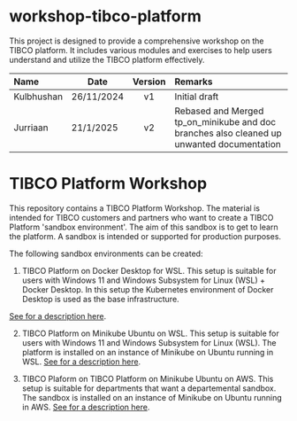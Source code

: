 

# workshop-tibco-platform

This project is designed to provide a comprehensive workshop on the TIBCO platform. It includes various modules and exercises to help users understand and utilize the TIBCO platform effectively.

| Name | Date |   Version   | Remarks                                                   |
|:---------------------|----------|:-----------:|:--------------------------------------------------------------|
| Kulbhushan               | 26/11/2024 | v1  | Initial draft |
| Jurriaan               | 21/1/2025 | v2  | Rebased and Merged tp_on_minikube and doc branches also cleaned up unwanted documentation |

# TIBCO Platform Workshop

This repository contains a TIBCO Platform Workshop. The material is intended for TIBCO customers and partners who want to create a TIBCO Platform 'sandbox environment'. The aim of this sandbox is to get to learn the platform. A sandbox is intended or supported for production purposes. 

The following sandbox environments can be created:

1) TIBCO Platform on Docker Desktop for WSL. This setup is suitable for users with Windows 11 and Windows Subsystem for Linux (WSL) + Docker Desktop. In this setup the Kubernetes environment of Docker Desktop is used as the base infrastructure.

[See for a description here](install-cp-and-dp-on-dockerdesktop-on-wsl/readme.md).


2) TIBCO Platform on Minikube Ubuntu on WSL. This setup is suitable for users with Windows 11 and Windows Subsystem for Linux (WSL). The platform is installed on an instance of Minikube on Ubuntu running in WSL.
[See for a description here](install-cp-and-dp-on-minikube-on-WSL/readme.md).


3) TIBCO Plaform on TIBCO Platform on Minikube Ubuntu on AWS. This setup is suitable for departments that want a departemental sandbox. The sandbox is installed on an instance of Minikube on Ubuntu running in AWS.
[See for a description here](install-cp-and-dp-on-minikube-on-AWS/readme.md).
